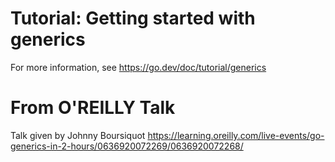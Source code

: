 # Tutorial: Getting started with generics

For more information, see <https://go.dev/doc/tutorial/generics>

# From O'REILLY Talk

Talk given by Johnny Boursiquot <https://learning.oreilly.com/live-events/go-generics-in-2-hours/0636920072269/0636920072268/>